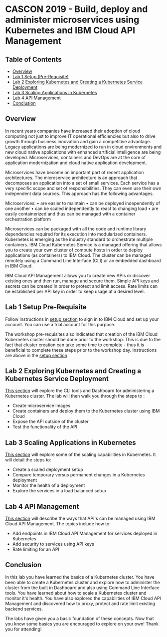 # CASCON 2019 - Build, deploy and administer microservices using Kubernetes and IBM Cloud API Management

## Table of Contents

* [Overview](#overview)
* [Lab 1 Setup (Pre-Requisite)](#lab-1-setup-pre-requisite)
* [Lab 2 Exploring Kubernetes and Creating a Kubernetes Service Deployment](#lab-2-exploring-kubernetes-and-creating-a-kubernetes-service-deployment)
* [Lab 3 Scaling Applications in Kubernetes](#lab-3-scaling-applications-in-kubernetes)
* [Lab 4 API Management](#lab-4-api-management)
* [Conclusion](#conclusion)

## Overview

In recent years companies have increased their adoption of cloud computing not just to improve IT operational efficiencies but also to drive growth through business innovation and gain a competitive advantage. Legacy applications are being modernized to run in cloud environments and new cloud native applications with enhanced artificial intelligence are being developed. Microservices, containers and DevOps are at the core of application modernization and cloud native application development.

Microservices have become an important part of recent application architectures. The microservice architecture is an approach that decomposes an application into a set of small services. Each service has a very specific scope and set of responsibilities. They can even use their own independent data sources. This approach has the following advantages. 

Microservices:
•	are easier to maintain
•	can be deployed independently of one another
•	can be scaled independently to react to changing load
•	are easily containerized and thus can be managed with a container orchestration platform

Microservices can be packaged with all the code and runtime library dependencies required for its execution into modularized containers. Kubernetes is emerging as the industry standard to orchestrate multiple containers. IBM Cloud Kubernetes Service is a managed offering that allows you to create your own cluster of compute hosts in order to deploy applications (as containers) to IBM Cloud. The cluster can be managed remotely using a Command Line Interface (CLI) or an embedded dashboard in IBM Cloud.

IBM Cloud API Management allows you to create new APIs or discover existing ones and then run, manage and secure them. Simple API keys and secrets can be created in order to protect and limit access. Rate limits can be established per API key in order to keep usage at a desired level. 


## Lab 1 Setup Pre-Requisite

Follow instructions in [setup section](01-setup/01-setup.md) to sign in to IBM Cloud and set up your account.  You can use a trial account for this purpose.

The workshop pre-requisites also indicated that creation of the IBM Cloud Kubernetes cluster should be done prior to the workshop.  This is due to the fact that cluster creation can take some time to complete - thus it is beneficial to complete these steps prior to the workshop day.  Instructions are above in the [setup section](01-setup/01-setup.md)

## Lab 2 Exploring Kubernetes and Creating a Kubernetes Service Deployment

[This section](02-kubernetes-service-creation/02-kubernetes-service-creation.md) will explore the CLI tools and Dashboard for administering a Kubernetes cluster.  The lab will then walk you through the steps to :
* Create microservice images
* Create containers and deploy them to the Kubernetes cluster using IBM Cloud	
* Expose the API outside of the cluster
*	Test the functionality of the API

## Lab 3 Scaling Applications in Kubernetes

[This section](03-scaling-in-kubernetes/03-scaling-kubernetes.md) will explore some of the scaling capabilities in Kubernetes.  It will detail the steps to:
* Create a scaled deployment setup
* Compare temporary versus permanent changes in a Kubernetes deployment
* Monitor the health of a deployment
* Explore the services in a load balanced setup

## Lab 4 API Management

[This section](04-api-management/04-api-management.md) will describe the ways that API's can be managed using IBM Cloud API Management.  The topics include how to:
* Add endpoints in IBM Cloud API Management for services deployed in Kubernetes
* Add security to services using API keys
* Rate limiting for an API

## Conclusion

In this lab you have learned the basics of a Kubernetes cluster.  You have been able to create a Kubernetes cluster and explore how to administer the cluster from the built in Dashboard and also using Command Line Interface tools.  You have learned about how to scale a Kubernetes cluster and monitor it's health.  You have also explored the capabilities of IBM Cloud API Management and discovered how to proxy, protect and rate limit existing backend services.

The labs have given you a basic foundation of these concepts.  Now that you know some basics you are encouraged to explore on your own!  Thank you for attending!
